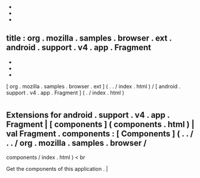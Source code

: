 -
-
-
title
:
org
.
mozilla
.
samples
.
browser
.
ext
.
android
.
support
.
v4
.
app
.
Fragment
-
-
-
-
[
org
.
mozilla
.
samples
.
browser
.
ext
]
(
.
.
/
index
.
html
)
/
[
android
.
support
.
v4
.
app
.
Fragment
]
(
.
/
index
.
html
)
#
#
#
Extensions
for
android
.
support
.
v4
.
app
.
Fragment
|
[
components
]
(
components
.
html
)
|
val
Fragment
.
components
:
[
Components
]
(
.
.
/
.
.
/
org
.
mozilla
.
samples
.
browser
/
-
components
/
index
.
html
)
<
br
>
Get
the
components
of
this
application
.
|
